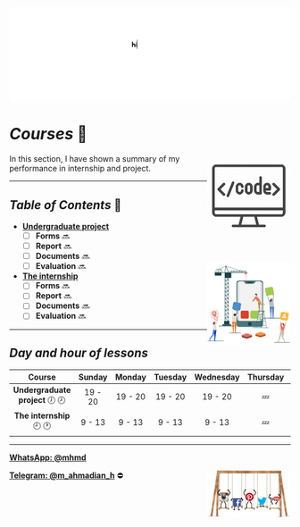 ![banner](https://github.com/m-ahmadian-h/PNU_3991_AR/blob/main/gif/banner.gif)

# _Courses_ :wave:
<img src="https://github.com/m-ahmadian-h/PNU_3991_AR/blob/main/img/banner.png" align="right"  width="150" />
In this section, I have shown a summary of my performance in internship and project.

***

## _Table of Contents_ :mag_right:
* __[Undergraduate project](https://github.com/m-ahmadian-h/PNU_3991_AR/tree/main/Courses/Undergraduate%20Project)__
   * [ ] __Forms__ :soon:
   * [ ] __Report__     :soon:
   * [ ] __Documents__  :soon:
   * [ ] __Evaluation__ :soon: <img src="https://github.com/m-ahmadian-h/PNU_3991_AR/blob/main/gif/05.gif" align="right" width="150" />
* __[The internship](https://github.com/m-ahmadian-h/PNU_3991_AR/tree/main/Courses/The%20internship)__
   * [ ] __Forms__ :soon:
   * [ ] __Report__     :soon:
   * [ ] __Documents__  :soon:
   * [ ] __Evaluation__ :soon:

***

## _Day and hour of lessons_

|Course                                  |Sunday |Monday |Tuesday|Wednesday|Thursday|Friday|Saturday|
|:--------------------------------------:|:-----:|:-----:|:-----:|:-------:|:------:|:----:|:------:|
|__Undergraduate project__   :clock7: :clock8:|19 - 20|19 - 20|19 - 20|19 - 20  |:zzz:   |:zzz: |19 - 20 |
|__The internship__   :clock9: :clock1:  |9 - 13 |9 - 13 |9 - 13 |9 - 13   |:zzz:   |:zzz: |9 - 13  |

***
__[WhatsApp: @mhmd](https://wa.me/+989215166403)__ 

__[Telegram: @m_ahmadian_h](https://telegram.me/m_ahmadian_h)__ :no_entry:
<img src="https://github.com/m-ahmadian-h/PNU_3991_AR/blob/main/gif/04.gif" align="right" width="150" />

